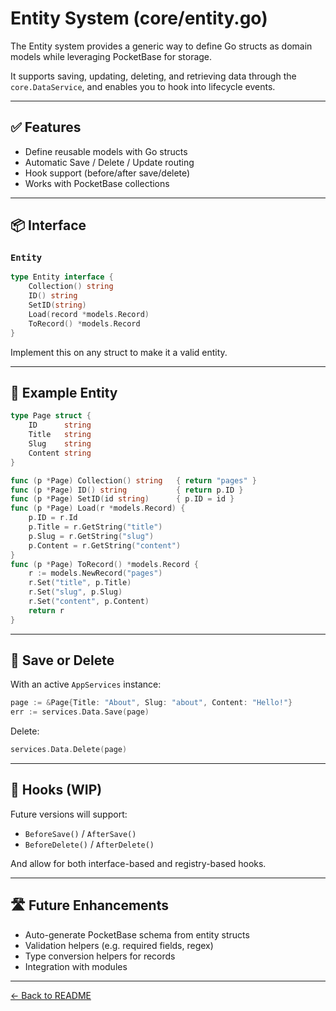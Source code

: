 # Entity System (core/entity.go)

The Entity system provides a generic way to define Go structs as domain models while leveraging PocketBase for storage.

It supports saving, updating, deleting, and retrieving data through the `core.DataService`, and enables you to hook into lifecycle events.

---

## ✅ Features

- Define reusable models with Go structs
- Automatic Save / Delete / Update routing
- Hook support (before/after save/delete)
- Works with PocketBase collections

---

## 📦 Interface

### `Entity`

```go
type Entity interface {
    Collection() string
    ID() string
    SetID(string)
    Load(record *models.Record)
    ToRecord() *models.Record
}
```

Implement this on any struct to make it a valid entity.

---

## 🧩 Example Entity

```go
type Page struct {
    ID      string
    Title   string
    Slug    string
    Content string
}

func (p *Page) Collection() string   { return "pages" }
func (p *Page) ID() string           { return p.ID }
func (p *Page) SetID(id string)      { p.ID = id }
func (p *Page) Load(r *models.Record) {
    p.ID = r.Id
    p.Title = r.GetString("title")
    p.Slug = r.GetString("slug")
    p.Content = r.GetString("content")
}
func (p *Page) ToRecord() *models.Record {
    r := models.NewRecord("pages")
    r.Set("title", p.Title)
    r.Set("slug", p.Slug)
    r.Set("content", p.Content)
    return r
}
```

---

## 💾 Save or Delete

With an active `AppServices` instance:

```go
page := &Page{Title: "About", Slug: "about", Content: "Hello!"}
err := services.Data.Save(page)
```

Delete:

```go
services.Data.Delete(page)
```

---

## 🔄 Hooks (WIP)

Future versions will support:
- `BeforeSave()` / `AfterSave()`
- `BeforeDelete()` / `AfterDelete()`

And allow for both interface-based and registry-based hooks.

---

## 🛣 Future Enhancements

- Auto-generate PocketBase schema from entity structs
- Validation helpers (e.g. required fields, regex)
- Type conversion helpers for records
- Integration with modules

---

[← Back to README](../README.md)


